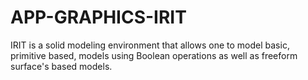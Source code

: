 APP-GRAPHICS-IRIT
=================

IRIT is a solid modeling environment that allows one to model basic, primitive based, models using Boolean operations as well as freeform surface's based models.
